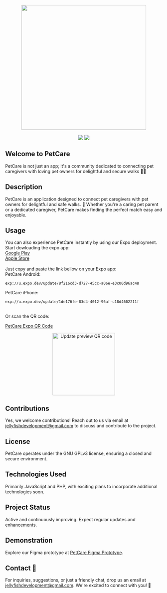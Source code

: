 <p align="center">
    <a href="https://github.com/LuizMateuss/Pet-Care/">
        <img src="https://i.imgur.com/Z6OOazx.png" width="400"></a>
    <br><br>
    <a href="https://developer.mozilla.org/en-US/docs/Learn/JavaScript"><img src="https://img.shields.io/badge/JavaScript-F7DF1E?style=flat&logo=JavaScript&logoColor=black"></a>
    <a href="https://www.php.net/"><img src="https://img.shields.io/badge/PHP-%23007ACC.svg?style=flat&logo=php&logoColor=white"></a>
</p>

## Welcome to PetCare
PetCare is not just an app; it's a community dedicated to connecting pet caregivers with loving pet owners for delightful and secure walks 💜🚶

## Description

PetCare is an application designed to connect pet caregivers with pet owners for delightful and safe walks. 🐶 Whether you're a caring pet parent or a dedicated caregiver, PetCare makes finding the perfect match easy and enjoyable.


<!--
## Installation

To get started with PetCare, follow these simple steps:

1. Install Node.js
2. Install dependencies using `npm i`
3. Run the project with `npx expo start`
4. Open your preferred Android emulator or use the Expo app to scan the QR code for immediate access. -->

## Usage

You can also experience PetCare instantly by using our Expo deployment.<br>
Start dowloading the expo app:<br>
[Google Play](https://play.google.com/store/apps/details?id=host.exp.exponent&pcampaignid=web_share)<br>
[Apple Store](https://apps.apple.com/br/app/expo-go/id982107779)
<br><br>
Just copy and paste the link bellow on your Expo app:<br>
PetCare Android:
```
exp://u.expo.dev/update/8f216cd3-d727-45cc-a06e-e3c00d96ac48
```

PetCare iPhone:
```
exp://u.expo.dev/update/1de176fe-83d4-4012-96af-c18d4602211f
```

<br>
Or  scan the QR code:<br>

[PetCare Expo QR Code](https://qr.expo.dev/eas-update?projectId=f0aa52d7-90c0-4eb4-a845-14ef32b90e14&groupId=68578f1e-3cb4-4db0-911c-93a3541c79e1)

<p align="center">
    <img src="https://qr.expo.dev/eas-update?projectId=f0aa52d7-90c0-4eb4-a845-14ef32b90e14&groupId=68578f1e-3cb4-4db0-911c-93a3541c79e1" width="200" alt="Update preview QR code">
</p>

## Contributions

Yes, we welcome contributions! Reach out to us via email at jellyfishdevelopment@gmail.com to discuss and contribute to the project.

## License

PetCare operates under the GNU GPLv3 license, ensuring a closed and secure environment.

## Technologies Used

Primarily JavaScript and PHP, with exciting plans to incorporate additional technologies soon.

## Project Status

Active and continuously improving. Expect regular updates and enhancements.

## Demonstration

Explore our Figma prototype at [PetCare Figma Prototype](https://cutt.ly/wwOIuvWR).

## Contact 🚀

For inquiries, suggestions, or just a friendly chat, drop us an email at jellyfishdevelopment@gmail.com. We're excited to connect with you! 📧
